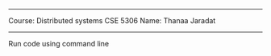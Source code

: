 ********************************************
Course: Distributed systems CSE 5306
Name: Thanaa Jaradat
********************************************

Run code using command line